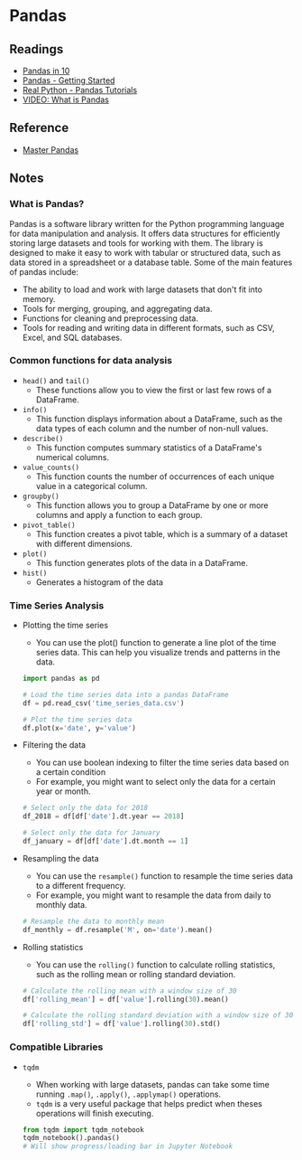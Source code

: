 # Pandas

## Readings

* [Pandas in 10](https://pandas.pydata.org/pandas-docs/stable/user_guide/10min.html)
* [Pandas - Getting Started](https://pandas.pydata.org/pandas-docs/stable/getting_started/intro_tutorials/index.html)
* [Real Python - Pandas Tutorials](https://realpython.com/learning-paths/pandas-data-science/)
* [VIDEO: What is Pandas](https://www.youtube.com/watch?v=dcqPhpY7tWk&t=391s)

## Reference

* [Master Pandas](https://towardsdatascience.com/be-a-more-efficient-data-scientist-today-master-pandas-with-this-guide-ea362d27386)

## Notes

### What is Pandas?

Pandas is a software library written for the Python programming language for data manipulation and analysis. It offers data structures for efficiently storing large datasets and tools for working with them. The library is designed to make it easy to work with tabular or structured data, such as data stored in a spreadsheet or a database table. Some of the main features of pandas include:

* The ability to load and work with large datasets that don't fit into memory.
* Tools for merging, grouping, and aggregating data.
* Functions for cleaning and preprocessing data.
* Tools for reading and writing data in different formats, such as CSV, Excel, and SQL databases.

### Common functions for data analysis

* `head()` and `tail()`
  * These functions allow you to view the first or last few rows of a DataFrame.
* `info()`
  * This function displays information about a DataFrame, such as the data types of each column and the number of non-null values.
* `describe()`
  * This function computes summary statistics of a DataFrame's numerical columns.
* `value_counts()`
  * This function counts the number of occurrences of each unique value in a categorical column.
* `groupby()`
  * This function allows you to group a DataFrame by one or more columns and apply a function to each group.
* `pivot_table()`
  * This function creates a pivot table, which is a summary of a dataset with different dimensions.
* `plot()`
  * This function generates plots of the data in a DataFrame.
* `hist()`
  * Generates a histogram of the data

### Time Series Analysis

* Plotting the time series
  * You can use the plot() function to generate a line plot of the time series data. This can help you visualize trends and patterns in the data.

  ```py
  import pandas as pd

  # Load the time series data into a pandas DataFrame
  df = pd.read_csv('time_series_data.csv')

  # Plot the time series data
  df.plot(x='date', y='value')
  ```

* Filtering the data
  * You can use boolean indexing to filter the time series data based on a certain condition
  * For example, you might want to select only the data for a certain year or month.

  ```py
  # Select only the data for 2018
  df_2018 = df[df['date'].dt.year == 2018]

  # Select only the data for January
  df_january = df[df['date'].dt.month == 1]
  ```

* Resampling the data
  * You can use the `resample()` function to resample the time series data to a different frequency.
  * For example, you might want to resample the data from daily to monthly data.

  ```py
  # Resample the data to monthly mean
  df_monthly = df.resample('M', on='date').mean()
  ```

* Rolling statistics
  * You can use the `rolling()` function to calculate rolling statistics, such as the rolling mean or rolling standard deviation.

  ```py
  # Calculate the rolling mean with a window size of 30
  df['rolling_mean'] = df['value'].rolling(30).mean()

  # Calculate the rolling standard deviation with a window size of 30
  df['rolling_std'] = df['value'].rolling(30).std()
  ```

### Compatible Libraries

* `tqdm`
  
  * When working with large datasets, pandas can take some time running `.map()`, `.apply()`, `.applymap()` operations.
  * `tqdm` is a very useful package that helps predict when theses operations will finish executing.

  ```py  
  from tqdm import tqdm_notebook
  tqdm_notebook().pandas()
  # Will show progress/loading bar in Jupyter Notebook
  ```
  